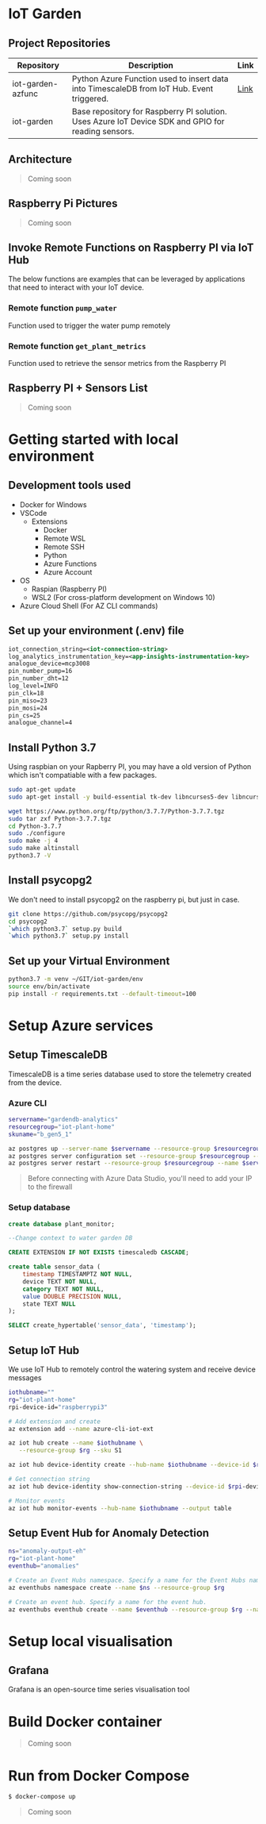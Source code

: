 # IoT Garden

## Project Repositories

| Repository        | Description                                                                                        | Link                                                           |   
|-------------------|----------------------------------------------------------------------------------------------------|----------------------------------------------------------------|
| iot-garden-azfunc | Python Azure Function used to insert data into TimescaleDB from IoT Hub. Event triggered.          |  [Link](https://github.com/richardleeaus/iot-garden-azfunc)    |   
| iot-garden        | Base repository for Raspberry PI solution. Uses Azure IoT Device SDK and GPIO for reading sensors. |                                                                |   
 

## Architecture

> Coming soon

## Raspberry Pi Pictures

> Coming soon

## Invoke Remote Functions on Raspberry PI via IoT Hub

The below functions are examples that can be leveraged by applications that need to interact with your IoT device.

### Remote function `pump_water`

Function used to trigger the water pump remotely

### Remote function `get_plant_metrics`

Function used to retrieve the sensor metrics from the Raspberry PI

## Raspberry PI + Sensors List

> Coming soon

# Getting started with local environment

## Development tools used

- Docker for Windows
- VSCode
  - Extensions
    - Docker
    - Remote WSL
    - Remote SSH
    - Python
    - Azure Functions
    - Azure Account
- OS
  - Raspian (Raspberry PI)
  - WSL2 (For cross-platform development on Windows 10)
- Azure Cloud Shell (For AZ CLI commands)

## Set up your environment (.env) file

```xml
iot_connection_string=<iot-connection-string>
log_analytics_instrumentation_key=<app-insights-instrumentation-key>
analogue_device=mcp3008
pin_number_pump=16
pin_number_dht=12
log_level=INFO
pin_clk=18
pin_miso=23
pin_mosi=24
pin_cs=25
analogue_channel=4
```

## Install Python 3.7

Using raspbian on your Rapberry PI, you may have a old version of Python which isn't compatiable with a few packages.

```bash
sudo apt-get update
sudo apt-get install -y build-essential tk-dev libncurses5-dev libncursesw5-dev libreadline6-dev libdb5.3-dev libgdbm-dev libsqlite3-dev libssl-dev libbz2-dev libexpat1-dev liblzma-dev zlib1g-dev libffi-dev

wget https://www.python.org/ftp/python/3.7.7/Python-3.7.7.tgz
sudo tar zxf Python-3.7.7.tgz
cd Python-3.7.7
sudo ./configure
sudo make -j 4
sudo make altinstall
python3.7 -V
```

## Install psycopg2

We don't need to install psycopg2 on the raspberry pi, but just in case.
```bash
git clone https://github.com/psycopg/psycopg2
cd psycopg2
`which python3.7` setup.py build
`which python3.7` setup.py install
```

## Set up your Virtual Environment

```bash
python3.7 -m venv ~/GIT/iot-garden/env
source env/bin/activate
pip install -r requirements.txt --default-timeout=100
```

# Setup Azure services

## Setup TimescaleDB

TimescaleDB is a time series database used to store the telemetry created from the device.

### Azure CLI

```sh
servername="gardendb-analytics"
resourcegroup="iot-plant-home"
skuname="b_gen5_1"

az postgres up --server-name $servername --resource-group $resourcegroup --sku-name $skuname
az postgres server configuration set --resource-group $resourcegroup --name shared_preload_libraries --value timescaledb --server-name $servername
az postgres server restart --resource-group $resourcegroup --name $servername
```

> Before connecting with Azure Data Studio, you'll need to add your IP to the firewall

### Setup database
```sql
create database plant_monitor;

--Change context to water garden DB

CREATE EXTENSION IF NOT EXISTS timescaledb CASCADE;

create table sensor_data (
    timestamp TIMESTAMPTZ NOT NULL,
    device TEXT NOT NULL,
    category TEXT NOT NULL,
    value DOUBLE PRECISION NULL,
    state TEXT NULL
);

SELECT create_hypertable('sensor_data', 'timestamp');
```

## Setup IoT Hub

We use IoT Hub to remotely control the watering system and receive device messages

```sh
iothubname=""
rg="iot-plant-home"
rpi-device-id="raspberrypi3"

# Add extension and create
az extension add --name azure-cli-iot-ext

az iot hub create --name $iothubname \
   --resource-group $rg --sku S1

az iot hub device-identity create --hub-name $iothubname --device-id $rpi-device-id

# Get connection string
az iot hub device-identity show-connection-string --device-id $rpi-device-id --hub-name $iothubname

# Monitor events
az iot hub monitor-events --hub-name $iothubname --output table
```

## Setup Event Hub for Anomaly Detection

```sh
ns="anomaly-output-eh"
rg="iot-plant-home"
eventhub="anomalies"

# Create an Event Hubs namespace. Specify a name for the Event Hubs namespace.
az eventhubs namespace create --name $ns --resource-group $rg

# Create an event hub. Specify a name for the event hub. 
az eventhubs eventhub create --name $eventhub --resource-group $rg --namespace-name $ns
```

# Setup local visualisation

## Grafana

Grafana is an open-source time series visualisation tool


# Build Docker container

> Coming soon

# Run from Docker Compose

```bash
$ docker-compose up
```

> Coming soon

